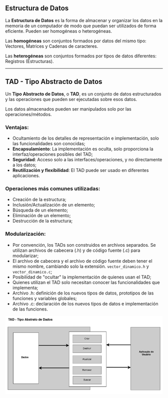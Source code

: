 ## Estructura de Datos

La **Estructura de Datos** es la forma de almacenar y organizar los datos en la memoria de un computador de modo que puedan ser utilizados de forma eficiente. Pueden ser homogéneas o heterogéneas.

Las **homogéneas** son conjuntos formados por datos del mismo tipo: Vectores, Matrices y Cadenas de caracteres.

Las **heterogéneas** son conjuntos formados por tipos de datos diferentes: Registros (Estructuras).

---

## TAD - Tipo Abstracto de Datos

Un **Tipo Abstracto de Datos**, o **TAD**, es un conjunto de datos estructurados y las operaciones que pueden ser ejecutadas sobre esos datos.

Los datos almacenados pueden ser manipulados solo por las operaciones/métodos.

### Ventajas:
- Ocultamiento de los detalles de representación e implementación, solo las funcionalidades son conocidas;
- **Encapsulamiento**: La implementación es oculta, solo proporciona la interfaz/operaciones posibles del TAD;
- **Seguridad**: Acceso solo a las interfaces/operaciones, y no directamente a los datos;
- **Reutilización y flexibilidad**: El TAD puede ser usado en diferentes aplicaciones.

### Operaciones más comunes utilizadas:
- Creación de la estructura;
- Inclusión/Actualización de un elemento;
- Búsqueda de un elemento;
- Eliminación de un elemento;
- Destrucción de la estructura;

### Modularización:
- Por convención, los TADs son construidos en archivos separados. Se utilizan archivos de cabecera (.h) y de código fuente (.c) para modularizar;
- El archivo de cabecera y el archivo de código fuente deben tener el mismo nombre, cambiando solo la extensión. `vector_dinamico.h` y `vector_dinamico.c`;
- Posibilidad de "ocultar" la implementación de quienes usan el TAD;
- Quienes utilizan el TAD solo necesitan conocer las funcionalidades que implementa;
- Archivo .h: definición de los nuevos tipos de datos, prototipos de las funciones y variables globales;
- Archivo .c: declaración de los nuevos tipos de datos e implementación de las funciones.

![TAD](tad.png)

<!-- ### Patrones Creacionales

#### - Factory Method -->
